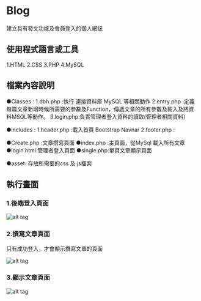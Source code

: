 # Blog
建立具有發文功能及會員登入的個人網誌

## 使用程式語言或工具
1.HTML
2.CSS
3.PHP
4.MySQL


## 檔案內容說明

●Classes : 
  1.dbh.php :執行 連接資料庫 MySQL 等相關動作 
  2.entry.php :定義每篇文章新增時候所需要的參數及Function，傳遞文章的所有參數及載入及將資料MSQL等動作。
  3.login.php:負責管理者登入資料的讀取(管理者相關資料)
  
●includes :
  1.header.php :載入首頁 Bootstrap Navnar
  2.footer.php :

●Create.php :文章撰寫頁面
●index.php :主頁面，從MySql 載入所有文章
●login.html:管理者登入頁面
●single.php:單頁文章顯示頁面

●asset:
存放所需要的css 及 js檔案

 
## 執行畫面

### 1.後端登入頁面
![alt tag](http://imgur.com/cjaohaU.jpg)


### 2.撰寫文章頁面

只有成功登入，才會顯示撰寫文章的頁面

![alt tag](http://imgur.com/Yg8GyVg.jpg)

### 3.顯示文章頁面

![alt tag](http://imgur.com/tRbCri0.jpg)


